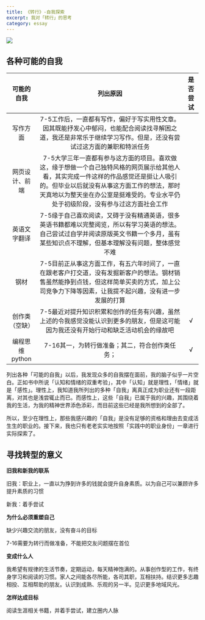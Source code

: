 ```yaml
---
title: 《转行》-自我探索
excerpt: 我对「转行」的思考
category: essay
---
```


![](http://www.lijiaxuan.me/wp-content/uploads/2017/07/working-identity-1.png)

## 各种可能的自我

|   可能的自我    |                   列出原因                   | 是否尝试 |
| :--------: | :--------------------------------------: | :--: |
|    写作方面    | 7-5工作后，一直都有写作，偏好于写实用性文章。因其既能抒发心中郁闷，也能配合阅读找寻解困之道，我还是非常乐于继续学习写作。但是，还没有尝试过这方面的兼职和特派任务 |      |
|  网页设计、前端   | 7-5大学三年一直都有参与这方面的项目。喜欢做这，缘于想做一个自己独特风格的网页展示给其他人看，其实完成一件这样的作品感觉还是挺让人吸引的。但毕业以后就没有从事这方面工作的想法，那时天真地以为整天坐在办公室是挺难受的。专业水平仍处于初级阶段，没有参与过这方面社会工作 |      |
|   英语文字翻译   | 7-5缘于自己喜欢阅读，又碍于没有精通英语，很多英语书籍都难以完整阅览，所以有学习英语的想法。自己尝试过自学并阅读原版英文书籍一个多月，虽有某些知识点不理解，但基本理解没有问题，整体感觉不难 |      |
|     钢材     | 7-5目前正从事这方面工作，有五六年时间了，一直在跟老客户打交道，没有发掘新客户的想法。钢材销售虽然能挣到点钱，但这样简单买卖的方式，加上公司竞争力下降等因素，让我提不起兴趣，没有进一步发展的打算 |      |
|  创作类（空缺）   | 7-5最近对提升知识积累和创作的任务有兴趣，虽然上述的令我感觉没能认识到更多的朋友，但是这可能因为我还没有开始行动和缺乏活动机会的缘故吧 |  √   |
| 编程思维python |        7-16其一，为转行做准备；其二，符合创作类任务；         |  √   |

列出各种「可能的自我」以后，我发现众多的自我摆在面前，我的脑子似乎一片空白。正如书中所说「认知和情绪的双重考验」，其中「认知」就是理性，「情绪」就是「感性」。理性上，我知道我所列出的多种「自我」离真正成为职业还有一段距离，对其也是浅尝辄止而已。而感性上，这些「自我」已属于我的兴趣，其围绕着我的生活，为我的精神世界添色添彩，而目前这些已经是我所想到的全部了。

所以，至少在理性上，那些我感兴趣的「自我」是没有足够的资格和理由去变成活生生的职业的。接下来，我也只有老老实实地按照「实践中的职业身份」一章进行实际探索了。



## 寻找转型的意义

**旧我和新我的联系**

旧我：职业上，一直以为挣到许多的钱就会提升自身素质。以为自己可以兼顾许多提升素质的习惯

新我：着手尝试



**为什么必须重塑自己**

缺少兴趣交流的朋友，没有奋斗的目标

7-16需要为转行而做准备，不能把交友问题摆在首位



**变成什么人**

我希望有规律的生活节奏，定期运动，每天精神饱满的。从事创作型的工作，有终身学习和阅读的习惯。家人之间能各尽所能，各司其职，互相扶持。结识更多志趣相投、互相帮助的朋友。认识到成熟、乐观的另一半。见识更多地域风光。



**怎样达成目标**

阅读生涯相关书籍，并着手尝试，建立圈内人脉